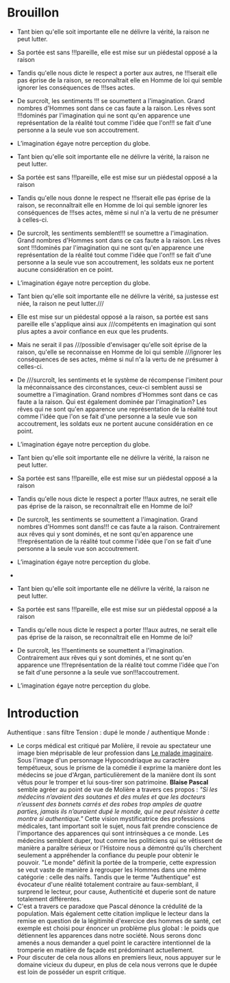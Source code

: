 # Brouillon
- Tant bien qu'elle soit importante elle ne délivre la vérité, la raison ne peut lutter.
- Sa portée est sans !!!pareille, elle est mise sur un piédestal opposé a la raison 
- Tandis qu'elle nous dicte le respect a porter aux autres, ne !!!serait elle pas éprise de la raison, se reconnaîtrait elle en Homme de loi qui semble ignorer les conséquences de !!!ses actes.
- De surcroît, les sentiments !!! se soumettent a l'imagination. Grand nombres d'Hommes sont dans ce cas faute a la raison. 
  Les rêves sont !!!dominés par l'imagination qui ne sont qu'en apparence une représentation de la réalité tout comme l'idée que l'on!!! se fait d'une personne a la seule vue son accoutrement.
- L’imagination égaye notre perception du globe. 


- Tant bien qu'elle soit importante elle ne délivre la vérité, la raison ne peut lutter.
- Sa portée est sans !!!pareille, elle est mise sur un piédestal opposé a la raison 
- Tandis qu'elle nous donne le respect ne !!!serait elle pas éprise de la raison, se reconnaîtrait elle en Homme de loi qui semble ignorer les conséquences de !!!ses actes, même si nul n'a la vertu de ne présumer à celles-ci. 
- De surcroît, les sentiments semblent!!! se soumettre a l'imagination. Grand nombres d'Hommes sont dans ce cas faute a la raison. 
  Les rêves sont !!!dominés par l'imagination qui ne sont qu'en apparence une représentation de la réalité tout comme l'idée que l'on!!! se fait d'une personne a la seule vue son accoutrement, les soldats eux ne portent aucune considération en ce point. 
- L’imagination égaye notre perception du globe. 



- Tant bien qu'elle soit importante elle ne délivre la vérité, sa justesse est niée, la raison ne peut lutter.///
- Elle est mise sur un piédestal opposé a la raison, sa portée est sans pareille elle s'applique ainsi aux ///compétents en imagination qui sont plus aptes a avoir confiance en eux que les prudents.
- Mais ne serait il pas ///possible d'envisager qu'elle soit éprise de la raison, qu'elle se reconnaisse en Homme de loi qui semble ///ignorer les conséquences de ses actes, même si nul n'a la vertu de ne présumer à celles-ci. 
- De ///surcroît, les sentiments et le système de récompense l'imitent pour la méconnaissance des circonstances, ceux-ci semblent aussi se soumettre a l'imagination. Grand nombres d'Hommes sont dans ce cas faute a la raison. 
  Qui est également dominée par l'imagination? Les rêves qui ne sont qu'en apparence une représentation de la réalité tout comme l'idée que l'on se fait d'une personne a la seule vue son accoutrement, les soldats eux ne portent aucune considération en ce point. 
- L’imagination égaye notre perception du globe. 


- Tant bien qu'elle soit importante elle ne délivre la vérité, la raison ne peut lutter.
- Sa portée est sans !!!pareille, elle est mise sur un piédestal opposé a la raison 
- Tandis qu'elle nous dicte le respect a porter !!!aux autres, ne serait elle pas éprise de la raison, se reconnaîtrait elle en Homme de loi?
- De surcroît, les sentiments se soumettent a l'imagination. Grand nombres d'Hommes sont dans!!! ce cas faute a la raison. Contrairement aux rêves qui y sont dominés, et ne sont qu'en apparence une !!!représentation de la réalité tout comme l'idée que l'on se fait d'une personne a la seule vue son accoutrement.
- L’imagination égaye notre perception du globe. 
- 

- Tant bien qu'elle soit importante elle ne délivre la vérité, la raison ne peut lutter.
- Sa portée est sans !!!pareille, elle est mise sur un piédestal opposé a la raison 
- Tandis qu'elle nous dicte le respect a porter !!!aux autres, ne serait elle pas éprise de la raison, se reconnaîtrait elle en Homme de loi?
- De surcroît, les !!!sentiments se soumettent a l'imagination. Contrairement aux rêves qui y sont dominés, et ne sont qu'en apparence une !!!représentation de la réalité tout comme l'idée que l'on se fait d'une personne a la seule vue son!!!accoutrement.
- L’imagination égaye notre perception du globe. 




# Introduction


Authentique : sans filtre
Tension : dupé le monde / authentique
Monde : 







- Le corps médical est critiqué par Molière, il revoie au spectateur une image bien méprisable de leur profession dans <u>Le malade imaginaire</u>. Sous l'image d'un personnage Hypocondriaque au caractère tempétueux, sous le prisme de la comédie il exprime la manière dont les médecins se joue d'Argan, particulièrement de la manière dont ils sont vêtus pour le tromper et lui sous-tirer son patrimoine. __Blaise Pascal__ semble agréer au point de vue de Molière a travers ces propos : <i>"Si les médecins n’avaient des soutanes et des mules et que les docteurs n’eussent des bonnets carrés et des robes trop amples de quatre parties, jamais ils n’auraient dupé le monde, qui ne peut résister à cette montre si authentique."</i> Cette vision mystificatrice des professions médicales, tant important soit le sujet, nous fait prendre conscience de l'importance des apparences qui sont intrinsèques a ce monde. Les médecins semblent duper, tout comme les politiciens qui se vêtissent de manière a paraître sérieux or l'Histoire nous a démontré qu'ils cherchent seulement a appréhender la confiance du peuple pour obtenir le pouvoir. "Le monde" définit la portée de la tromperie, cette expression se veut vaste de manière à regrouper les Hommes dans une même catégorie : celle des naïfs. Tandis que le terme "Authentique" est évocateur d'une réalité totalement contraire au faux-semblant, il surprend le lecteur, pour cause, Authenticité et duperie sont de nature totalement différentes.
- C'est a travers ce paradoxe que Pascal dénonce la crédulité de la population. Mais également cette citation implique le lecteur dans la remise en question de la légitimité d'exercice des hommes de santé, cet exemple est choisi pour énoncer un problème plus global : le poids que détiennent les apparences dans notre société. Nous serons donc amenés a nous demander a quel point le caractère intentionnel de la tromperie en matière de façade est prédominant actuellement. 
- Pour discuter de cela nous allons en premiers lieux, nous appuyer sur le domaine vicieux du dupeur, en plus de cela nous verrons que le dupée est loin de posséder un esprit critique. 

